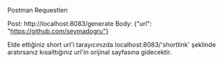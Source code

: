 Postman Requestleri

Post: http://localhost:8083/generate
Body: {"url": "https://github.com/seymadogru"}

Elde ettiğiniz short url'i tarayıcınızda localhost:8083/'shortlink' şeklinde aratırsanız kısalttığınız url'in orijinal sayfasına gidecektir.
